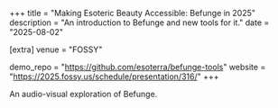 +++
title = "Making Esoteric Beauty Accessible: Befunge in 2025"
description = "An introduction to Befunge and new tools for it."
date = "2025-08-02"

[extra]
venue = "FOSSY"

demo_repo = "https://github.com/esoterra/befunge-tools"
website = "https://2025.fossy.us/schedule/presentation/316/"
+++

An audio-visual exploration of Befunge.
